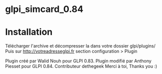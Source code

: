 glpi_simcard_0.84
=================
Installation
=================
Télécharger l'archive et décompresser la dans votre dossier glpi/plugins/
Puis sur http://votreadresseglpi.fr section configuration > Plugin

Plugin créé par Walid Nouh pour GLPI 0.83.
Plugin modifié par Anthony Piesset pour GLPI 0.84.
Contributeur dethegeek Merci à toi, Thanks you :)
